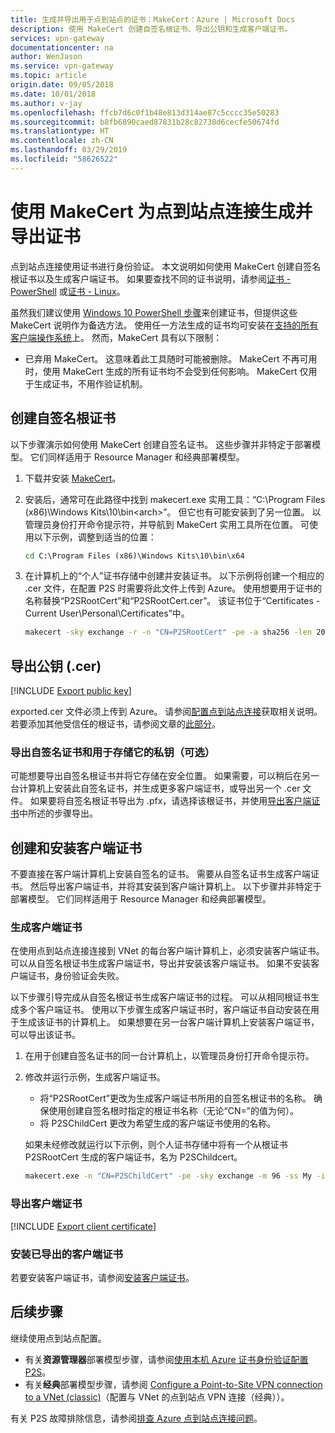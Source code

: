 ```yaml
---
title: 生成并导出用于点到站点的证书：MakeCert：Azure | Microsoft Docs
description: 使用 MakeCert 创建自签名根证书、导出公钥和生成客户端证书。
services: vpn-gateway
documentationcenter: na
author: WenJason
ms.service: vpn-gateway
ms.topic: article
origin.date: 09/05/2018
ms.date: 10/01/2018
ms.author: v-jay
ms.openlocfilehash: ffcb7d6c0f1b48e813d314ae87c5cccc35e50283
ms.sourcegitcommit: b8fb6890caed87831b28c82738d6cecfe50674fd
ms.translationtype: HT
ms.contentlocale: zh-CN
ms.lasthandoff: 03/29/2019
ms.locfileid: "58626522"
---
```

# <a name="generate-and-export-certificates-for-point-to-site-connections-using-makecert"></a>使用 MakeCert 为点到站点连接生成并导出证书

点到站点连接使用证书进行身份验证。 本文说明如何使用 MakeCert 创建自签名根证书以及生成客户端证书。 如果要查找不同的证书说明，请参阅[证书 - PowerShell](vpn-gateway-certificates-point-to-site.md) 或[证书 - Linux](vpn-gateway-certificates-point-to-site-linux.md)。

虽然我们建议使用 [Windows 10 PowerShell 步骤](vpn-gateway-certificates-point-to-site.md)来创建证书，但提供这些 MakeCert 说明作为备选方法。 使用任一方法生成的证书均可安装在[支持的所有客户端操作系统](vpn-gateway-howto-point-to-site-resource-manager-portal.md#faq)上。 然而，MakeCert 具有以下限制：

* 已弃用 MakeCert。 这意味着此工具随时可能被删除。 MakeCert 不再可用时，使用 MakeCert 生成的所有证书均不会受到任何影响。 MakeCert 仅用于生成证书，不用作验证机制。

## <a name="rootcert"></a>创建自签名根证书

以下步骤演示如何使用 MakeCert 创建自签名证书。 这些步骤并非特定于部署模型。 它们同样适用于 Resource Manager 和经典部署模型。

1. 下载并安装 [MakeCert](https://msdn.microsoft.com/library/windows/desktop/aa386968(v=vs.85).aspx)。
2. 安装后，通常可在此路径中找到 makecert.exe 实用工具：“C:\Program Files (x86)\Windows Kits\10\bin\<arch>”。 但它也有可能安装到了另一位置。 以管理员身份打开命令提示符，并导航到 MakeCert 实用工具所在位置。 可使用以下示例，调整到适当的位置：

   ```cmd
   cd C:\Program Files (x86)\Windows Kits\10\bin\x64
   ```
3. 在计算机上的“个人”证书存储中创建并安装证书。 以下示例将创建一个相应的 .cer 文件，在配置 P2S 时需要将此文件上传到 Azure。 使用想要用于证书的名称替换“P2SRootCert”和“P2SRootCert.cer”。 该证书位于“Certificates - Current User\Personal\Certificates”中。

   ```cmd
   makecert -sky exchange -r -n "CN=P2SRootCert" -pe -a sha256 -len 2048 -ss My
   ```

## <a name="cer"></a>导出公钥 (.cer)

[!INCLUDE [Export public key](../../includes/vpn-gateway-certificates-export-public-key-include.md)]

exported.cer 文件必须上传到 Azure。 请参阅[配置点到站点连接](vpn-gateway-howto-point-to-site-resource-manager-portal.md#uploadfile)获取相关说明。 若要添加其他受信任的根证书，请参阅文章的[此部分](vpn-gateway-howto-point-to-site-resource-manager-portal.md#add)。

### <a name="export-the-self-signed-certificate-and-private-key-to-store-it-optional"></a>导出自签名证书和用于存储它的私钥（可选）

可能想要导出自签名根证书并将它存储在安全位置。 如果需要，可以稍后在另一台计算机上安装此自签名证书，并生成更多客户端证书，或导出另一个 .cer 文件。 如果要将自签名根证书导出为 .pfx，请选择该根证书，并使用[导出客户端证书](#clientexport)中所述的步骤导出。

## <a name="create-and-install-client-certificates"></a>创建和安装客户端证书

不要直接在客户端计算机上安装自签名的证书。 需要从自签名证书生成客户端证书。 然后导出客户端证书，并将其安装到客户端计算机上。 以下步骤并非特定于部署模型。 它们同样适用于 Resource Manager 和经典部署模型。

### <a name="clientcert"></a>生成客户端证书

在使用点到站点连接连接到 VNet 的每台客户端计算机上，必须安装客户端证书。 可以从自签名根证书生成客户端证书，导出并安装该客户端证书。 如果不安装客户端证书，身份验证会失败。 

以下步骤引导完成从自签名根证书生成客户端证书的过程。 可以从相同根证书生成多个客户端证书。 使用以下步骤生成客户端证书时，客户端证书自动安装在用于生成该证书的计算机上。 如果想要在另一台客户端计算机上安装客户端证书，可以导出该证书。
 
1. 在用于创建自签名证书的同一台计算机上，以管理员身份打开命令提示符。
2. 修改并运行示例，生成客户端证书。
   * 将“P2SRootCert”更改为生成客户端证书所用的自签名根证书的名称。 确保使用创建自签名根时指定的根证书名称（无论“CN=”的值为何）。
   * 将 P2SChildCert 更改为希望生成的客户端证书使用的名称。

   如果未经修改就运行以下示例，则个人证书存储中将有一个从根证书 P2SRootCert 生成的客户端证书，名为 P2SChildcert。

   ```cmd
   makecert.exe -n "CN=P2SChildCert" -pe -sky exchange -m 96 -ss My -in "P2SRootCert" -is my -a sha256
   ```

### <a name="clientexport"></a>导出客户端证书

[!INCLUDE [Export client certificate](../../includes/vpn-gateway-certificates-export-client-cert-include.md)]

### <a name="install"></a>安装已导出的客户端证书

若要安装客户端证书，请参阅[安装客户端证书](point-to-site-how-to-vpn-client-install-azure-cert.md)。

## <a name="next-steps"></a>后续步骤

继续使用点到站点配置。 

* 有关**资源管理器**部署模型步骤，请参阅[使用本机 Azure 证书身份验证配置 P2S](vpn-gateway-howto-point-to-site-resource-manager-portal.md)。
* 有关**经典**部署模型步骤，请参阅 [Configure a Point-to-Site VPN connection to a VNet (classic)](vpn-gateway-howto-point-to-site-classic-azure-portal.md)（配置与 VNet 的点到站点 VPN 连接（经典））。

有关 P2S 故障排除信息，请参阅[排查 Azure 点到站点连接问题](vpn-gateway-troubleshoot-vpn-point-to-site-connection-problems.md)。
